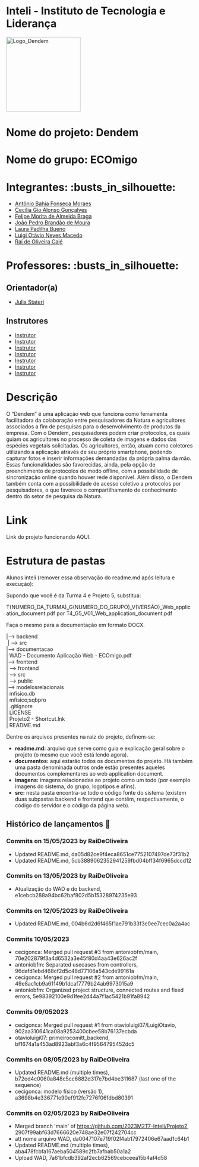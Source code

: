 # Inteli - Instituto de Tecnologia e Liderança

<img width="200" alt="Logo_Dendem" src="inteli.png">

<h1>Nome do projeto: Dendem</h1>

<h1>Nome do grupo: ECOmigo</h1>
<h1>Integrantes: :busts_in_silhouette:</h1>
<ul>
  <li> <a href="https://www.linkedin.com/in/antoniobfm/">Antônio Bahia Fonseca Moraes</a></li>
  <li> <a href="https://www.linkedin.com/in/cec%C3%ADlia-alonso-gon%C3%A7alves-3aa4bb271/">Cecília Gio Alonso Gonçalves</a></li>
  <li> <a href="https://www.linkedin.com/in/felipe-braga-69607126a/">Felipe Morita de Almeida Braga</a></li>
  <li> <a href="https://www.linkedin.com/in/jo%C3%A3o-pedro-brand%C3%A3o-de-moura-338636215/">João Pedro Brandão de Moura</a></li>
  <li> <a href="https://www.linkedin.com/in/laura-padilha-bueno-b358419a/">Laura Padilha Bueno</a></li>
  <li> <a href="https://www.linkedin.com/in/luigi-ot%C3%A1vio-904475234/">Luigi Otávio Neves Macedo</a></li>
  <li> <a href="https://www.linkedin.com/in/raideoliveira/">Raí de Oliveira Cajé</a></li>
 </ul>
<h1>Professores: :busts_in_silhouette:</h1>
<h2>Orientador(a)</h2>
<ul>
  <li><a href="https://www.linkedin.com/in/juliastateri/">Julia Stateri</a></li>
 </ul>
<h2>Instrutores</h2>
<ul>
<li> <a href="#">Instrutor</a></li>
<li> <a href="#">Instrutor</a></li>
<li> <a href="#">Instrutor</a></li>
<li> <a href="#">Instrutor</a></li>
<li> <a href="#">Instrutor</a></li>
<li> <a href="#">Instrutor</a></li>
<li> <a href="#">Instrutor</a></li>
</ul>

<h1>Descrição</h1>
<p>
O “Dendem” é uma aplicação web que funciona como ferramenta facilitadora da colaboração entre pesquisadores da Natura e agricultores associados a fim de pesquisas para o desenvolvimento de produtos da empresa. Com o Dendem, pesquisadores podem criar protocolos, os quais guiam os agricultores no processo de coleta de imagens e dados das espécies vegetais solicitadas. Os agricultores, então, atuam como coletores utilizando a aplicação através de seu próprio smartphone, podendo capturar fotos e inserir informações demandadas da própria palma da mão. Essas funcionalidades são favorecidas, ainda, pela opção de preenchimento de protocolos de modo offline, com a possibilidade de sincronização online quando houver rede disponível. Além disso, o Dendem também conta com a possibilidade de acesso coletivo a protocolos por pesquisadores, o que favorece o compartilhamento de conhecimento dentro do setor de pesquisa da Natura.
</p>
<h1>Link</h1>
<p>Link do projeto funcionando AQUI.</p>
<h1>Estrutura de pastas</h1>
Alunos inteli (remover essa observação do readme.md após leitura e execução):

Supondo que você é da Turma 4 e Projeto 5, substitua:

T(NUMERO_DA_TURMA)_G(NUMERO_DO_GRUPO)_V(VERSÃO)_Web_application_document.pdf
por
T4_G5_V01_Web_application_document.pdf

Faça o mesmo para a documentação em formato DOCX.
<p>
 
|--> backend</br>
&nbsp;| --> src</br>
|--> documentacao</br>
 | WAD - Documento Aplicação Web - ECOmigo.pdf</br>
|--> frontend</br>
 | --> frontend</br>
 | --> src</br>
 | --> public</br>
|--> modelosrelacionais</br>
  | mfisico.db</br>
  | mfisico;sqbpro</br>
| .gitignore</br>
| LICENSE</br>
| Projeto2 - Shortcut.lnk</br>
| README.md</br>

Dentre os arquivos presentes na raiz do projeto, definem-se:
<ul>
<li><strong>readme.md:</strong> arquivo que serve como guia e explicação geral sobre o projeto (o mesmo que você está lendo agora).</li>
  <li><strong>documentos:</strong> aqui estarão todos os documentos do projeto. Há também uma pasta denominada outros onde estão presentes aqueles documentos complementares ao web application document.</li>
  <li><strong>imagens:</strong> imagens relacionadas ao projeto como um todo (por exemplo imagens do sistema, do grupo, logotipos e afins).</li>
  <li><strong>src:</strong> nesta pasta encontra-se todo o código fonte do sistema (existem duas subpastas backend e frontend que contêm, respectivamente, o código do servidor e o código da página web).</li>
</ul>
 </p>

## Histórico de lançamentos :calendar:

### Commits on 15/05/2023 by RaiDeOliveira
- Updated README.md, da05d82ce9f4eca8651ce7752107497de73f31b2
- Updated README.md, 5cb3889062352941259fbd04bff34f6965dccd12

### Commits on 13/05/2023 by RaiDeOliveira
- Atualização do WAD e do backend, e1cebcb288a94bc62baf802d5b15328974235e93

### Commits on 12/05/2023 by RaiDeOliveira
- Updated README.md, 004b6d2d6f465f1ae791b33f3c0ee7cec0a2a4ac

### Commits 10/05/2023 
- cecigonca: Merged pull request #3 from antoniobfm/main, 70e202879f3a4d6532a3e45f80d4aa43e626ac2f
- antoniobfm: Separated usecases from controllers, 96dafd1ebd468cf2d5c48d77106a543cde99161a
- cecigonca: Merged pull request #2 from antoniobfm/main, 49e8ac1cb9a61149b1dcaf7779b24ab9973015a9
- antoniobfm: Organized project structure, connected routes and fixed errors, 5e98392100e9d1fee2d44a7f1ac5421b91fa8942

### Commits 09/052023
- cecigonca: Merged pull request #1 from otavioluigi07/LuigiOtavio, 902aa310641ca08a9253400cbee58b76137ecbda
- otavioluigi07: primeirocomitt_backend, bf1674a1a453ad8923abf3a6c4f9564795452dc5

### Commits on 08/05/2023 by RaiDeOliveira
- Updated README.md (multiple times), b72ed4c0060a848c5cc6882d317e7bd4be311687 (last one of the sequence)
- cecigonca: modelo físico (versão 1), a3698b4e336771e90ef912fc7276f06fdbd80391

### Commits on 02/05/2023 by RaiDeOliveira
- Merged branch 'main' of https://github.com/2023M2T7-Inteli/Projeto2, 2907f99abf63d7666620e748ae32e07f242704cc
- att nome arquivo WAD, da0047107e719f02f4ab17972406e67aad1c64b1
- Updated README.md (multiple times), aba478fcbfa167aeba504589c2fb7afbab50a1a2
- Upload WAD, 7a61bfcdb392af2ecb62569cebceea15b4af4d58

